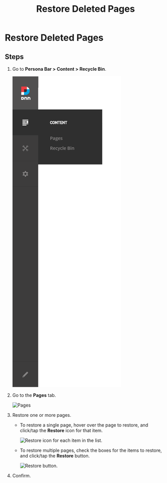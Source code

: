 ﻿---
uid: restore-deleted-pages
locale: en
title: Restore Deleted Pages
dnneditions: Evoq Content,Evoq Engage
dnnversion: 09.02.00
related-topics: create-single-page-standard,create-single-page-existing,create-single-page-url,create-single-page-file,create-multiple-pages-pb-all,configure-page-standard,configure-page-existing,configure-page-url,configure-page-file,copy-page-pb-all,edit-page-pb-all,view-hidden-page-pb-all,delete-page-pb-all,purge-deleted-pages,copy-permissions-to-child-pages-pb-all
---

# Restore Deleted Pages

## Steps

1.  Go to **Persona Bar \> Content \> Recycle Bin**.
    
    ![Persona Bar > Content > Recycle Bin](/images/scr-pbar-host-Content-E91-platform.png)
    
2.  Go to the **Pages** tab.
    
    ![Pages](/images/scr-pbtabs-all-Content-RecycleBin-Pages-E91.png)
    
3.  Restore one or more pages.
    *   To restore a single page, hover over the page to restore, and click/tap the **Restore** icon for that item.
        
          
        
        ![Restore icon for each item in the list.](/images/scr-RecycleBin-Pages-Restore-icon-E91.png)
        
          
        
    *   To restore multiple pages, check the boxes for the items to restore, and click/tap the **Restore** button.
        
          
        
        ![Restore button.](/images/scr-RecycleBin-Pages-Select-Then-Restore-button-E91.png)
        
          
        
4.  Confirm.
